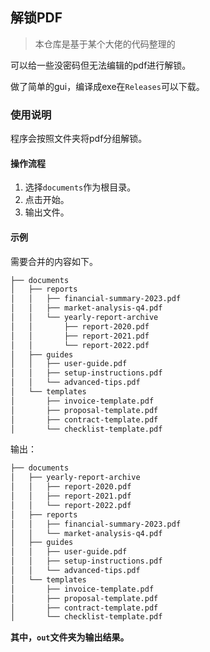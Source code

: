 ## 解锁PDF

> 本仓库是基于某个大佬的代码整理的

可以给一些没密码但无法编辑的pdf进行解锁。

做了简单的gui，编译成exe在`Releases`可以下载。

### 使用说明

程序会按照文件夹将pdf分组解锁。


#### 操作流程

1. 选择`documents`作为根目录。
2. 点击开始。
3. 输出文件。

#### 示例

需要合并的内容如下。

```sh
├── documents
│   ├── reports
│   │   ├── financial-summary-2023.pdf
│   │   ├── market-analysis-q4.pdf
│   │   └── yearly-report-archive
│   │       ├── report-2020.pdf
│   │       ├── report-2021.pdf
│   │       └── report-2022.pdf
│   ├── guides
│   │   ├── user-guide.pdf
│   │   ├── setup-instructions.pdf
│   │   └── advanced-tips.pdf
│   └── templates
│       ├── invoice-template.pdf
│       ├── proposal-template.pdf
│       ├── contract-template.pdf
│       └── checklist-template.pdf
```

输出：

```sh
├── documents
│   ├── yearly-report-archive
│   │   ├── report-2020.pdf
│   │   ├── report-2021.pdf
│   │   └── report-2022.pdf
│   ├── reports
│   │   ├── financial-summary-2023.pdf
│   │   └── market-analysis-q4.pdf
│   ├── guides
│   │   ├── user-guide.pdf
│   │   ├── setup-instructions.pdf
│   │   └── advanced-tips.pdf
│   └── templates
│       ├── invoice-template.pdf
│       ├── proposal-template.pdf
│       ├── contract-template.pdf
│       └── checklist-template.pdf
```
**其中，`out`文件夹为输出结果。**